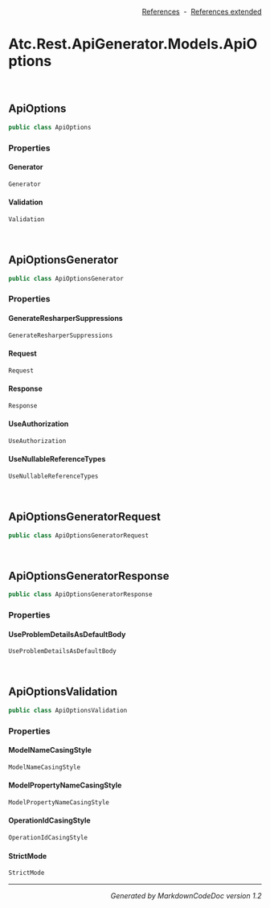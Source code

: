 <div style='text-align: right'>

[References](Index.md)&nbsp;&nbsp;-&nbsp;&nbsp;[References extended](IndexExtended.md)
</div>

# Atc.Rest.ApiGenerator.Models.ApiOptions

<br />


## ApiOptions

```csharp
public class ApiOptions
```

### Properties


#### Generator

```csharp
Generator
```
#### Validation

```csharp
Validation
```

<br />


## ApiOptionsGenerator

```csharp
public class ApiOptionsGenerator
```

### Properties


#### GenerateResharperSuppressions

```csharp
GenerateResharperSuppressions
```
#### Request

```csharp
Request
```
#### Response

```csharp
Response
```
#### UseAuthorization

```csharp
UseAuthorization
```
#### UseNullableReferenceTypes

```csharp
UseNullableReferenceTypes
```

<br />


## ApiOptionsGeneratorRequest

```csharp
public class ApiOptionsGeneratorRequest
```


<br />


## ApiOptionsGeneratorResponse

```csharp
public class ApiOptionsGeneratorResponse
```

### Properties


#### UseProblemDetailsAsDefaultBody

```csharp
UseProblemDetailsAsDefaultBody
```

<br />


## ApiOptionsValidation

```csharp
public class ApiOptionsValidation
```

### Properties


#### ModelNameCasingStyle

```csharp
ModelNameCasingStyle
```
#### ModelPropertyNameCasingStyle

```csharp
ModelPropertyNameCasingStyle
```
#### OperationIdCasingStyle

```csharp
OperationIdCasingStyle
```
#### StrictMode

```csharp
StrictMode
```
<hr /><div style='text-align: right'><i>Generated by MarkdownCodeDoc version 1.2</i></div>
